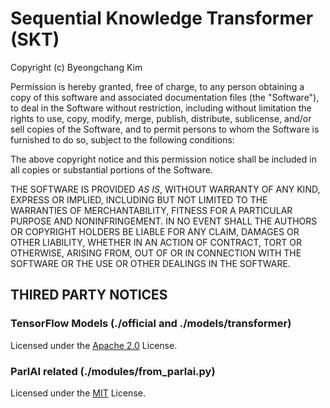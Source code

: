 # Sequential Knowledge Transformer (SKT)

Copyright (c) Byeongchang Kim

Permission is hereby granted, free of charge, to any person obtaining a copy of this software and associated documentation files (the "Software"), to deal in the Software without restriction, including without limitation the rights to use, copy, modify, merge, publish, distribute, sublicense, and/or sell copies of the Software, and to permit persons to whom the Software is furnished to do so, subject to the following conditions:

The above copyright notice and this permission notice shall be included in all copies or substantial portions of the Software.

THE SOFTWARE IS PROVIDED *AS IS*, WITHOUT WARRANTY OF ANY KIND, EXPRESS OR IMPLIED, INCLUDING BUT NOT LIMITED TO THE WARRANTIES OF MERCHANTABILITY, FITNESS FOR A PARTICULAR PURPOSE AND NONINFRINGEMENT. IN NO EVENT SHALL THE AUTHORS OR COPYRIGHT HOLDERS BE LIABLE FOR ANY CLAIM, DAMAGES OR OTHER LIABILITY, WHETHER IN AN ACTION OF CONTRACT, TORT OR OTHERWISE, ARISING FROM, OUT OF OR IN CONNECTION WITH THE SOFTWARE OR THE USE OR OTHER DEALINGS IN THE SOFTWARE.

## THIRED PARTY NOTICES

### TensorFlow Models (./official and ./models/transformer)

Licensed under the [Apache 2.0](https://github.com/tensorflow/models/blob/master/LICENSE) License.

### ParlAI related (./modules/from_parlai.py)

Licensed under the [MIT](https://github.com/facebookresearch/ParlAI/blob/master/LICENSE) License.
